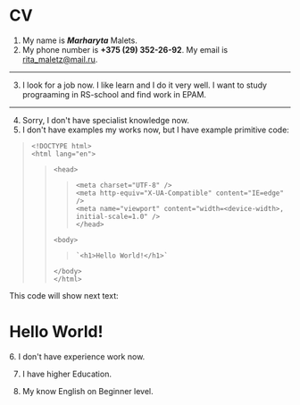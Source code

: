 # CV
1. My name is ***Marharyta*** Malets.
2. My phone number is __+375 (29) 352-26-92__. My email is <rita_maletz@mail.ru>.  

---

3. I look for a job now. I like learn and I do it very well. I want to study prograaming in RS-school and find work in EPAM.  

---

4. Sorry, I don't have specialist knowledge now.
5. I don't have examples my works now, but I have example primitive code:  
  > `<!DOCTYPE html>`  
  > `<html lang="en">`  
  >>   `<head>`  
  >>>    `<meta charset="UTF-8" />`  
  >>>     `<meta http-equiv="X-UA-Compatible" content="IE=edge" />`  
  >>>     `<meta name="viewport" content="width=<device-width>, initial-scale=1.0" />`  
  >>   `</head>`  
  >>
  >>   `<body>`  
  >>>     `<h1>Hello World!</h1>`  
  >>   `</body>`  
  > `</html>`  
  
  This code will show next text:  
  <h1> Hello World! </h1>  
6. I don't have experience work now.  

7. I have higher Education.  

8. My know English on Beginner level.
